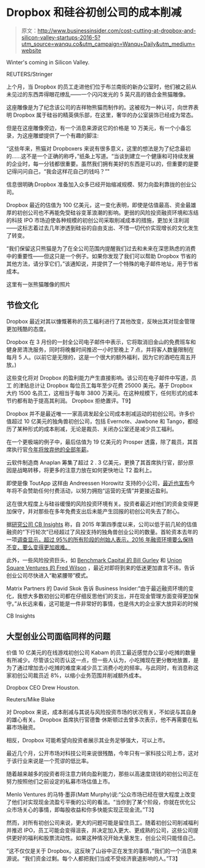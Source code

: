 # Dropbox 和硅谷初创公司的成本削减

> 原文：<http://www.businessinsider.com/cost-cutting-at-dropbox-and-silicon-valley-startups-2016-5?utm_source=wanqu.co&utm_campaign=Wanqu+Daily&utm_medium=website>

 Winter's coming in Silicon Valley.

REUTERS/Stringer

上个月，当 Dropbox 的员工走进他们位于布兰南街的新办公室时，他们被之前从未见过的东西弄得眼花缭乱——一个闪闪发光的 5 英尺高的铬合金熊猫雕像。

这座雕像是为了纪念该公司的吉祥物熊猫而制作的。这被视为一种认可，向世界表明 Dropbox 属于硅谷的精英俱乐部，在这里，奢华的办公室装饰已经成为常态。

但是在这座雕像旁边，有一个消息来源说它的价格是 10 万美元，有一个小备忘录，为这座雕塑提供了一个有趣的脚注:

“这些年来，熊猫对 Dropboxers 来说有很多意义，这里的想法是为了纪念最初的……这不是一个正确的称呼，”纸条上写道。“当谈到建立一个健康和可持续发展的企业时，每一分钱都很重要。虽然我们拥有美好的东西是可以的，但重要的是要记得问问自己，“我会这样花自己的钱吗？”"

信息很明确:Dropbox 准备加入众多已经开始缩减规模、努力向盈利靠拢的创业公司。

Dropbox 最近的估值为 100 亿美元，这一变化表明，即使是估值最高、资金最雄厚的初创公司也不再能免受硅谷变革浪潮的影响。更弱的风险投资融资环境和冻结的科技 IPO 市场迫使各种规模的初创公司采取削减成本的措施，更加关注利润——这标志着过去几年渗透到硅谷的自由支出、不惜一切代价实现增长的文化发生了转变。

“我们保留这只熊猫是为了在全公司范围内提醒我们过去和未来在深思熟虑的消费中的重要性——但这只是一个例子。如果你发现了我们可以帮助 Dropbox 节省的其他方法，请分享它们，”该通知说，并提供了一个特殊的电子邮件地址，用于节省成本。

这里有一张熊猫雕像的照片

## 节俭文化

Dropbox 最近对其以慷慨著称的员工福利进行了其他改变，反映出其对现金管理更加残酷的态度。

Dropbox 在 3 月份的一封全公司电子邮件中表示，它将取消旧金山的免费班车和健身房清洗服务，同时将晚餐时间推迟一小时至晚上 7 点，并将客人数量限制在每月 5 人。(以前它是无限的，这是一个很大的额外福利，因为它的酒吧在周五开放。)

这些变化将对 Dropbox 的盈利能力产生直接影响。该公司在电子邮件中写道，员工 的津贴总计让 Dropbox 每位员工每年至少花费 25000 美元。基于 Dropbox 大约 1500 名员工，这相当于每年 3800 万美元。在这种规模下，任何形式的成本节约都有助于提高其利润。 Dropbox 拒绝置评。T9】

Dropbox 并不是最近唯一一家高调发起全公司成本削减运动的初创公司。许多价值超过 10 亿美元的独角兽初创公司，包括 Evernote、Jawbone 和 Tango，都经历了某种形式的成本削减，无论是裁员、关闭办公室还是减少员工福利。

在一个更极端的例子中，最后估值为 19 亿美元的 Prosper 透露，除了裁员，其首席执行官[今年将放弃他的全部年薪](https://www.wsj.com/articles/prosper-marketplace-to-cut-jobs-and-shuffles-executives-1462308893)。

云软件制造商 Anaplan 筹集了超过 2 . 3 亿美元，更换了其首席执行官，部分原因是战略转移，将更多的注意力放在如何更快地让 T2 盈利上。

即使是像 ToutApp 这样由 Andreessen Horowitz 支持的小公司，[最近也宣布](https://www1.toutapp.com/blog/growth-vs-profitability/?utm_campaign=Mattermark+Daily&utm_source=hs_email&utm_medium=email&utm_content=29180645&_hsenc=p2ANqtz-96w3Jipgn6WBYYZnxbPajDTJiwe2eryCbM2FTv23UuN2OfRUsXC2N-rxxn27hWLa7b3Yk97ZGk15P58vS7fZarkYHyAQ&_hsmi=29180645)今年将不会赞助任何付费活动，以努力拥抱“运营的无情”并更接近盈利。

这在很大程度上与硅谷缓慢的风险投资环境有关。投资者最近对他们的资金变得更加保守，并对那些在多年免费支出后未能产生回报的初创公司失去了耐心。

据[研究公司 CB Insights](https://www.cbinsights.com/blog/downrounds-vs-new-unicorns-trend/?utm_source=CB+Insights+Newsletter&utm_campaign=48b9edb66d-WedNL_04_27_2016&utm_medium=email&utm_term=0_9dc0513989-48b9edb66d-87018589) 称，自 2015 年第四季度以来，公司以低于前几轮的估值融资的“下行轮次”已经超过了风投支持的独角兽创业公司的数量。首轮资本去年的一项[调查显示，超过 95%的所有阶段的创始人表示，2016 年融资环境要么保持不变，要么变得更加艰难。](https://www.businessinsider.com/startups-pessimistic-about-raising-funds-2015-12)

此外，一些风险投资巨头，如 [Benchmark Capital 的 Bill Gurley](https://abovethecrowd.com/2016/04/21/on-the-road-to-recap/) 和 [Union Square Ventures 的 Fred Wilson](http://avc.com/2015/11/tightening-your-belt/) ，最近对即将到来的低迷更加直言不讳，告诉创业公司尽快进入“勒紧腰带”模式。

Matrix Partners 的 David Skok 告诉 Business Insider:“由于最近融资环境的变化，我想大多数初创公司都在仔细反思他们的支出，并在现金管理方面变得更加保守。”从长远来看，这可能是一件非常好的事情，也是伟大的企业家大放异彩的时候

CB Insights

## 大型创业公司面临同样的问题

价值 10 亿美元的在线游戏初创公司 Kabam 的员工最近感觉办公室小吃摊的数量有所减少。尽管该公司否认这一点，但一些人认为，小吃摊现在更分散地放置，是为了通过增加去小吃摊的难度来减少员工消费小吃的频率。与此同时，有消息称这家初创公司裁员近 8%，以缩小业务范围并削减额外成本。

 Dropbox CEO Drew Houston.

Reuters/Mike Blake

对 Dropbox 来说，成本削减与其说与风险投资市场的状况有关，不如说与其自身的雄心有关。 Dropbox 首席执行官德鲁·休斯顿过去曾多次表示，他不再需要在私募市场融资。

相反，Dropbox 可能希望向投资者展示其业务足够强大，可以上市。

最近几个月，公开市场对科技公司来说很残酷，今年只有一家科技公司上市，这对于该行业来说是一个荒谬的低比率。

随着越来越多的投资者将注意力转向盈利能力，那些以高速度烧钱的初创公司正在努力按照他们之前设定的私募市场估值上市。

Menlo Ventures 的马特·墨菲(Matt Murphy)说:“公众市场已经在很大程度上改变了他们对实现现金流盈亏平衡的公司的看法。“当你到了某个阶段，你就在优化公众市场关心的事情，即每股收益和你多快能实现正现金流。”T3】

然而，对所有初创公司来说，更大的问题可能是留住员工。随着初创公司削减福利并推迟 IPO，员工可能会变得沮丧，并决定加入更大、更成熟的公司，这些公司提供更好的福利和股票流动性。如果这种情况开始大量发生，创业公司只能怪自己。

“这不仅仅是关于 Dropbox。这反映了山谷中正在发生的事情，”我们的一个消息来源说。“我们资金过剩。每个人都把我们当成不受经济衰退影响的人。”T3】
